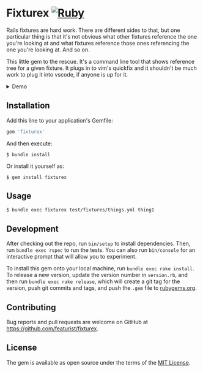 # Fixturex [![Ruby](https://github.com/artemave/fixturex/actions/workflows/ruby.yml/badge.svg)](https://github.com/artemave/fixturex/actions/workflows/ruby.yml)

Rails fixtures are hard work. There are different sides to that, but one particular thing is that it's not obvious what other fixtures reference the one you're looking at and what fixtures reference those ones referencing the one you're looking at. And so on.

This little gem to the rescue. It's a command line tool that shows reference tree for a given fixture. It plugs in to vim's quickfix and it shouldn't be much work to plug it into vscode, if anyone is up for it.

<details>
  <summary>Demo</summary>
    
https://user-images.githubusercontent.com/23721/135531049-527640b0-f2f9-436b-923d-c5fc4d9f3fe8.mp4

</details>


## Installation

Add this line to your application's Gemfile:

```ruby
gem 'fixturex'
```

And then execute:

    $ bundle install

Or install it yourself as:

    $ gem install fixturex

## Usage

    $ bundle exec fixturex test/fixtures/things.yml thing1

## Development

After checking out the repo, run `bin/setup` to install dependencies. Then, run `bundle exec rspec` to run the tests. You can also run `bin/console` for an interactive prompt that will allow you to experiment.

To install this gem onto your local machine, run `bundle exec rake install`. To release a new version, update the version number in `version.rb`, and then run `bundle exec rake release`, which will create a git tag for the version, push git commits and tags, and push the `.gem` file to [rubygems.org](https://rubygems.org).

## Contributing

Bug reports and pull requests are welcome on GitHub at https://github.com/featurist/fixturex.


## License

The gem is available as open source under the terms of the [MIT License](https://opensource.org/licenses/MIT).
